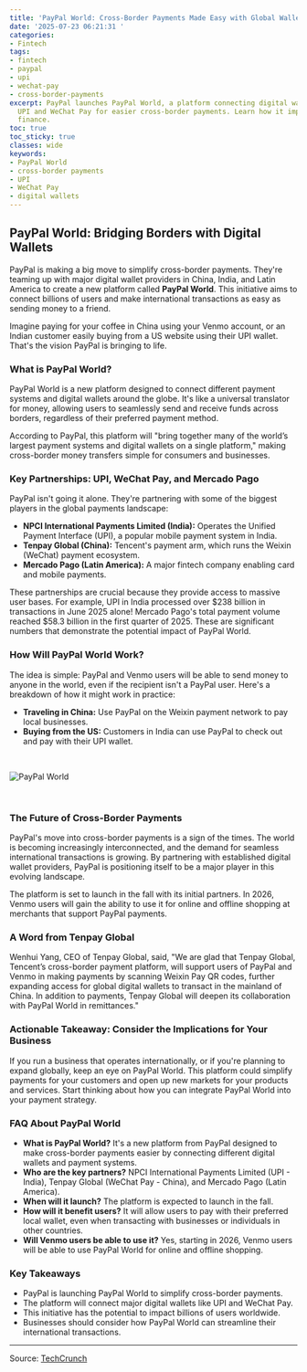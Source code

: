 ```yaml
---
title: 'PayPal World: Cross-Border Payments Made Easy with Global Wallets'
date: '2025-07-23 06:21:31 '
categories:
- Fintech
tags:
- fintech
- paypal
- upi
- wechat-pay
- cross-border-payments
excerpt: PayPal launches PayPal World, a platform connecting digital wallets like
  UPI and WeChat Pay for easier cross-border payments. Learn how it impacts global
  finance.
toc: true
toc_sticky: true
classes: wide
keywords:
- PayPal World
- cross-border payments
- UPI
- WeChat Pay
- digital wallets
---
```


## PayPal World: Bridging Borders with Digital Wallets

PayPal is making a big move to simplify cross-border payments. They're teaming up with major digital wallet providers in China, India, and Latin America to create a new platform called **PayPal World**. This initiative aims to connect billions of users and make international transactions as easy as sending money to a friend.

Imagine paying for your coffee in China using your Venmo account, or an Indian customer easily buying from a US website using their UPI wallet. That's the vision PayPal is bringing to life.

### What is PayPal World?

PayPal World is a new platform designed to connect different payment systems and digital wallets around the globe. It's like a universal translator for money, allowing users to seamlessly send and receive funds across borders, regardless of their preferred payment method.

According to PayPal, this platform will "bring together many of the world’s largest payment systems and digital wallets on a single platform," making cross-border money transfers simple for consumers and businesses.

### Key Partnerships: UPI, WeChat Pay, and Mercado Pago

PayPal isn't going it alone. They're partnering with some of the biggest players in the global payments landscape:

*   **NPCI International Payments Limited (India):** Operates the Unified Payment Interface (UPI), a popular mobile payment system in India.
*   **Tenpay Global (China):** Tencent's payment arm, which runs the Weixin (WeChat) payment ecosystem.
*   **Mercado Pago (Latin America):** A major fintech company enabling card and mobile payments.

These partnerships are crucial because they provide access to massive user bases. For example, UPI in India processed over $238 billion in transactions in June 2025 alone! Mercado Pago's total payment volume reached $58.3 billion in the first quarter of 2025. These are significant numbers that demonstrate the potential impact of PayPal World.

### How Will PayPal World Work?

The idea is simple: PayPal and Venmo users will be able to send money to anyone in the world, even if the recipient isn't a PayPal user. Here's a breakdown of how it might work in practice:

*   **Traveling in China:** Use PayPal on the Weixin payment network to pay local businesses.
*   **Buying from the US:** Customers in India can use PayPal to check out and pay with their UPI wallet.

<br>

![PayPal World](https://via.placeholder.com/600x300/444444/FFFFFF?text=PayPal+World)

<br>

### The Future of Cross-Border Payments

PayPal's move into cross-border payments is a sign of the times. The world is becoming increasingly interconnected, and the demand for seamless international transactions is growing. By partnering with established digital wallet providers, PayPal is positioning itself to be a major player in this evolving landscape.

The platform is set to launch in the fall with its initial partners. In 2026, Venmo users will gain the ability to use it for online and offline shopping at merchants that support PayPal payments.

### A Word from Tenpay Global

Wenhui Yang, CEO of Tenpay Global, said, "We are glad that Tenpay Global, Tencent’s cross-border payment platform, will support users of PayPal and Venmo in making payments by scanning Weixin Pay QR codes, further expanding access for global digital wallets to transact in the mainland of China. In addition to payments, Tenpay Global will deepen its collaboration with PayPal World in remittances."

### Actionable Takeaway: Consider the Implications for Your Business

If you run a business that operates internationally, or if you're planning to expand globally, keep an eye on PayPal World. This platform could simplify payments for your customers and open up new markets for your products and services. Start thinking about how you can integrate PayPal World into your payment strategy.

### FAQ About PayPal World

*   **What is PayPal World?** It's a new platform from PayPal designed to make cross-border payments easier by connecting different digital wallets and payment systems.
*   **Who are the key partners?** NPCI International Payments Limited (UPI - India), Tenpay Global (WeChat Pay - China), and Mercado Pago (Latin America).
*   **When will it launch?** The platform is expected to launch in the fall.
*   **How will it benefit users?** It will allow users to pay with their preferred local wallet, even when transacting with businesses or individuals in other countries.
*   **Will Venmo users be able to use it?** Yes, starting in 2026, Venmo users will be able to use PayPal World for online and offline shopping.

### Key Takeaways

*   PayPal is launching PayPal World to simplify cross-border payments.
*   The platform will connect major digital wallets like UPI and WeChat Pay.
*   This initiative has the potential to impact billions of users worldwide.
*   Businesses should consider how PayPal World can streamline their international transactions.

---

Source: [TechCrunch](https://techcrunch.com/2025/07/22/paypal-announces-integration-with-international-wallets-for-easier-cross-border-transactions/)